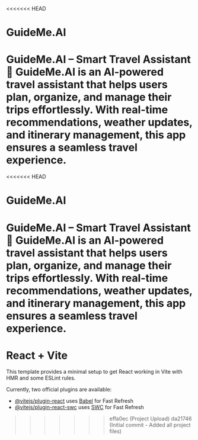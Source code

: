 <<<<<<< HEAD
# GuideMe.AI
GuideMe.AI – Smart Travel Assistant 🚀 GuideMe.AI is an AI-powered travel assistant that helps users plan, organize, and manage their trips effortlessly. With real-time recommendations, weather updates, and itinerary management, this app ensures a seamless travel experience.
=======
<<<<<<< HEAD
# GuideMe.AI
GuideMe.AI – Smart Travel Assistant 🚀 GuideMe.AI is an AI-powered travel assistant that helps users plan, organize, and manage their trips effortlessly. With real-time recommendations, weather updates, and itinerary management, this app ensures a seamless travel experience.
=======
# React + Vite

This template provides a minimal setup to get React working in Vite with HMR and some ESLint rules.

Currently, two official plugins are available:

- [@vitejs/plugin-react](https://github.com/vitejs/vite-plugin-react/blob/main/packages/plugin-react/README.md) uses [Babel](https://babeljs.io/) for Fast Refresh
- [@vitejs/plugin-react-swc](https://github.com/vitejs/vite-plugin-react-swc) uses [SWC](https://swc.rs/) for Fast Refresh
>>>>>>> effa0ec (Project Upload)
>>>>>>> da21746 (Initial commit - Added all project files)
